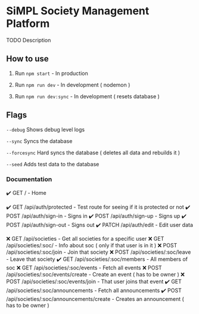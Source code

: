 # SiMPL Society Management Platform

TODO Description

## How to use

1.  Run `npm start` - In production

2.  Run `npm run dev` - In development ( nodemon )

3.  Run `npm run dev:sync` - In development ( resets database )

## Flags

`--debug` Shows debug level logs

`--sync` Syncs the database

`--forcesync` Hard syncs the database ( deletes all data and rebuilds it )

`--seed` Adds test data to the database

### Documentation

✔️ GET   / - Home

✔️ GET   /api/auth/protected - Test route for seeing if it is protected or not
✔️ POST  /api/auth/sign-in - Signs in
✔️ POST  /api/auth/sign-up - Signs up
✔️ POST  /api/auth/sign-out - Signs out
✔️ PATCH /api/auth/edit - Edit user data

❌ GET   /api/societies - Get all societies for a specific user
❌ GET   /api/societies/:soc/ - Info about soc ( only if that user is in it )
❌ POST  /api/societies/:soc/join - Join that society
❌ POST  /api/societies/:soc/leave - Leave that society
✔️ GET   /api/societies/:soc/members - All members of soc
❌ GET   /api/societies/:soc/events - Fetch all events
❌ POST  /api/societies/:soc/events/create - Create an event ( has to be owner )
❌ POST  /api/societies/:soc/events/join - That user joins that event
✔️ GET   /api/societies/:soc/announcements - Fetch all announcements
✔️ POST  /api/societies/:soc/announcements/create - Creates an announcement ( has to be owner )